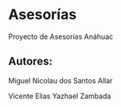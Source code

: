 # Asesorías
 Proyecto de Asesorías Anáhuac
 ## Autores: 
 Miguel Nicolau dos Santos Allar
 
 Vicente Elias Yazhael Zambada
